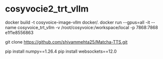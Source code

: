 # cosyvocie2_trt_vllm

docker build -t cosyvoice-image-vllm docker/.
docker run --gpus=all -it --name cosyvoice_trt_vllm -v /root/cosyvoice:/workspace/local -p 7868:7868 e1f1e8556863

git clone https://github.com/shivammehta25/Matcha-TTS.git

pip install numpy==1.26.4
pip install websockets==12.0